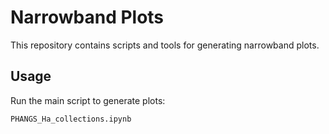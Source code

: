 # Narrowband Plots

This repository contains scripts and tools for generating narrowband plots.

## Usage

Run the main script to generate plots:

```bash
PHANGS_Ha_collections.ipynb
```
